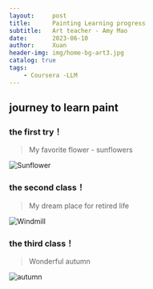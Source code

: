 ```yaml
---
layout:     post
title:      Painting Learning progress
subtitle:   Art teacher - Amy Mao
date:       2023-06-10
author:     Xuan
header-img: img/home-bg-art3.jpg
catalog: true
tags:
    - Coursera -LLM
---
```


## journey to learn paint


### the first try！
> My favorite flower - sunflowers

![Sunflower](/img/post-art-1.png)


### the second class！
> My dream place for retired life

![Windmill](/img/post-art-2.png)


### the third class！
> Wonderful autumn

![autumn](/img/)